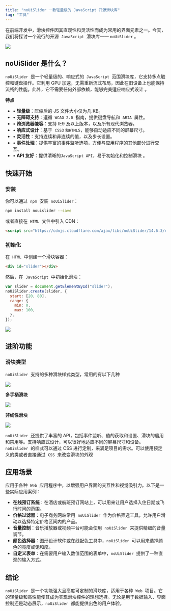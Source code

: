 ```yaml
---
title: "noUiSlider 一款轻量级的 JavaScript 开源滑块库"
tag: "工具"
---
```


在前端开发中，滑块控件因其直观性和灵活性而成为常用的界面元素之一。今天，我们将探讨一个流行的开源  `JavaScript`  滑块库—— `noUiSlider` 。

<img src="../imgs/82/01.webp" />

## noUiSlider 是什么？

`noUiSlider`  是一个轻量级的、响应式的  `JavaScript`  范围滑块库，它支持多点触控和键盘操作。它利用 GPU 加速，无需重新流式布局，因此在旧设备上也能保持流畅的性能。此外，它不需要任何外部依赖，能够完美适应响应式设计 。

**特点**

- • **轻量级**：压缩后的 JS 文件大小仅为几 KB。
- • **无障碍支持**：遵循  `WCAG 2.0`  指南，提供键盘导航和  `ARIA`  属性。
- • **跨浏览器兼容**：支持 IE9 及以上版本，以及所有现代浏览器。
- • **响应式设计**：基于  `CSS3` `和HTML5`，能够自动适应不同的屏幕尺寸。
- • **灵活性**：支持连续和非连续的值，以及步长设置。
- • **事件处理**：提供丰富的事件监听选项，方便与应用程序的其他部分进行交互。
- • **API 友好**：提供清晰的`JavaScript API`，易于初始化和控制滑块 。

## 快速开始

### 安装

你可以通过  `npm`  安装  `noUiSlider`：

```sh
npm install nouislider --save
```

或者直接在  `HTML`  文件中引入 CDN：

```html
<script src="https://cdnjs.cloudflare.com/ajax/libs/noUiSlider/14.6.3/nouislider.min.js"></script>
```

### 初始化

在  `HTML`  中创建一个滑块容器：

```html
<div id="slider"></div>
```

然后，在  `JavaScript`  中初始化滑块：

```js
var slider = document.getElementById("slider");
noUiSlider.create(slider, {
  start: [20, 80],
  range: {
    min: 0,
    max: 100,
  },
});
```

<img src="../imgs/82/02.webp" />

## 进阶功能

### 滑块类型

`noUiSlider`  支持的多种滑块样式类型，常用的有以下几种

<img src="../imgs/82/03.webp" />

**多手柄滑块**

<img src="../imgs/82/04.webp" />

**非线性滑块**

<img src="../imgs/82/05.webp" />

`noUiSlider`  还提供了丰富的 API，包括事件监听、值的获取和设置、滑块的启用和禁用等。支持响应式设计，可以很好地适应不同的屏幕尺寸和设备。`noUiSlider`  的样式可以通过 CSS 进行定制，来满足项目的需求。可以使用预定义的类或者直接通过  `CSS`  来改变滑块的外观

## 应用场景

应用于各种  `Web`  应用程序中，以增强用户界面的交互性和视觉吸引力。以下是一些实际应用案例：

- **在线预订系统**：在酒店或航班预订网站上，可以用来让用户选择入住日期或飞行时间的范围。
- **价格过滤器**：电子商务网站常用  `noUiSlider`  作为价格筛选工具，允许用户滑动以选择特定价格区间内的产品。
- **音量控制**：音乐播放器或视频平台可能会使用  `noUiSlider`  来提供精细的音量调节。
- **颜色选择器**：图形设计软件或在线配色工具中，`noUiSlider`  可以用来选择颜色的亮度或饱和度。
- **自定义表单**：在需要用户输入数值范围的表单中，`noUiSlider`  提供了一种直观的输入方式。

## 结论

`noUiSlider`  是一个功能强大且高度可定制的滑块库，适用于各种  `Web`  项目。它的轻量级和高性能使其成为实现滑块控件的理想选择。无论是用于数据输入、界面控制还是动态展示，`noUiSlider`  都能提供出色的用户体验。
